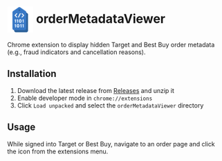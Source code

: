 # <img src="icon/icon_128.png" height="60" valign="middle" /> orderMetadataViewer

Chrome extension to display hidden Target and Best Buy order metadata (e.g., fraud indicators and cancellation reasons).

## Installation

1. Download the latest release from [Releases](https://github.com/EncryptedCurse/orderMetadataViewer/releases/latest) and unzip it
2. Enable developer mode in `chrome://extensions`
3. Click `Load unpacked` and select the `orderMetadataViewer` directory

## Usage

While signed into Target or Best Buy, navigate to an order page and click the icon from the extensions menu.

